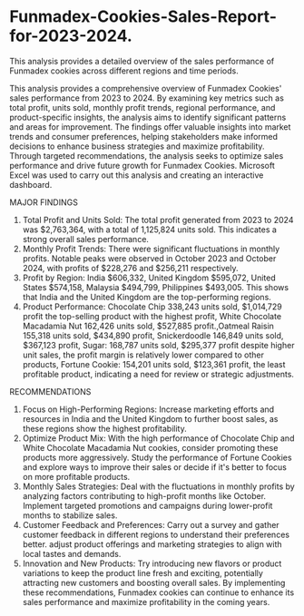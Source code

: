 # Funmadex-Cookies-Sales-Report-for-2023-2024.
This analysis provides a detailed overview of the sales performance of Funmadex cookies across different regions and time periods.

This analysis provides a comprehensive overview of Funmadex Cookies' sales performance from 2023 to 2024. By examining key metrics such as total profit, units sold, monthly profit trends, regional performance, and product-specific insights, the analysis aims to identify significant patterns and areas for improvement. The findings offer valuable insights into market trends and consumer preferences, helping stakeholders make informed decisions to enhance business strategies and maximize profitability. Through targeted recommendations, the analysis seeks to optimize sales performance and drive future growth for Funmadex Cookies. Microsoft Excel was used to carry out this analysis and creating an interactive dashboard. 

MAJOR FINDINGS
1. Total Profit and Units Sold: The total profit generated from 2023 to 2024 was $2,763,364, with a total of 1,125,824 units sold. This indicates a strong overall sales performance.
2. Monthly Profit Trends: There were significant fluctuations in monthly profits. Notable peaks were observed in October 2023 and October 2024, with profits of $228,276 and $256,211 respectively.
3. Profit by Region: India $606,332, United Kingdom $595,072, United States $574,158, Malaysia $494,799, Philippines $493,005. This shows that India and the United Kingdom are the top-performing regions.
4. Product Performance: Chocolate Chip 338,243 units sold, $1,014,729 profit the top-selling product with the highest profit, White Chocolate Macadamia Nut 162,426 units sold, $527,885 profit.,Oatmeal Raisin 155,318 units sold, $434,890 profit, Snickerdoodle 146,849 units sold, $367,123 profit, Sugar: 168,787 units sold, $295,377 profit despite higher unit sales, the profit margin is relatively lower compared to other products, Fortune Cookie: 154,201 units sold, $123,361 profit, the least profitable product, indicating a need for review or strategic adjustments.


RECOMMENDATIONS
1. Focus on High-Performing Regions: Increase marketing efforts and resources in India and the United Kingdom to further boost sales, as these regions show the highest profitability.
2. Optimize Product Mix: With the high performance of Chocolate Chip and White Chocolate Macadamia Nut cookies, consider promoting these products more aggressively. Study the performance of Fortune Cookies and explore ways to improve their sales or decide if it's better to focus on more profitable products.
3. Monthly Sales Strategies: Deal with the fluctuations in monthly profits by analyzing factors contributing to high-profit months like October. Implement targeted promotions and campaigns during lower-profit months to stabilize sales.
4. Customer Feedback and Preferences: Carry out a survey and gather customer feedback in different regions to understand their preferences better. adjust product offerings and marketing strategies to align with local tastes and demands.
5. Innovation and New Products: Try introducing new flavors or product variations to keep the product line fresh and exciting, potentially attracting new customers and boosting overall sales.
By implementing these recommendations, Funmadex cookies can continue to enhance its sales
performance and maximize profitability in the coming years.




